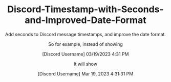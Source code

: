 <div align="center">

# Discord-Timestamp-with-Seconds-and-Improved-Date-Format
Add seconds to Discord message timestamps, and improve the date format. 

So for example, instead of showing

[Discord Username] 03/19/2023 4:31 PM

It will show

[Discord Username] Mar 19, 2023 4:31:31 PM

